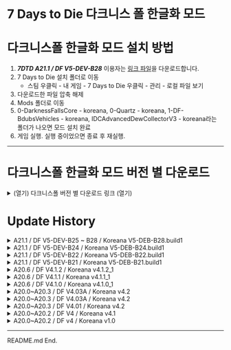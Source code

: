 # 7 Days to Die 다크니스 폴 한글화 모드

# 다크니스폴 한글화 모드 설치 방법

1. **_7DTD A21.1 / DF V5-DEV-B28_** 이용자는 [링크 파일](https://github.com/Zuxico3219-Gmail/Darkness-Falls-Koreana/releases/download/7dtd-df-kr-V5-DEV-B28.build1/DF.KR.V5-DEV-B28.build1.zip)을 다운로드합니다.
2. 7 Days to Die 설치 폴더로 이동
   * 스팀 우클릭 - 내 게임 - 7 Days to Die 우클릭 - 관리 - 로컬 파일 보기
4. 다운로드한 파일 압축 해제
5. Mods 폴더로 이동 
6. 0-DarknessFallsCore - koreana, 0-Quartz - koreana, 1-DF-BdubsVehicles - koreana, IDCAdvancedDewCollectorV3 - koreana라는 폴더가 나오면 모드 설치 완료
7. 게임 실행. 실행 중이었으면 종료 후 재실행.

---

# 다크니스폴 한글화 모드 버전 별 다운로드

<details><summary>(열기) 다크니스폴 버전 별 다운로드 링크 (열기)</summary>

<br/>

* [DF KR V5-DEV-B28.build1](https://github.com/Zuxico3219-Gmail/Darkness-Falls-Koreana/releases/download/7dtd-df-kr-V5-DEV-B28.build1/DF.KR.V5-DEV-B28.build1.zip)
* [DF KR V5-DEV-B24.build1](https://github.com/Zuxico3219-Gmail/Darkness-Falls-Koreana/releases/download/7dtd-df-kr-v5-dev-b24.build1/DF.KR.V5-DEV-B24.build1.zip)
* [DF V5-DEV-B22](https://github.com/Zuxico3219-Gmail/Darkness-Falls-Koreana/releases/download/7dtd-darknessfalls-koreana/DF.V5-DEV-B21_KR.V5-DEV-B22.build1.zip)
* [DF V5-DEV-B21](https://github.com/Zuxico3219-Gmail/Darkness-Falls-Koreana/releases/tag/7dtd-df-v5-dev-b21-koreana-v5-deb-b21.build1)
* [DF V4.1.2](https://github.com/Zuxico3219-Gmail/Darkness-Falls-Koreana/releases/download/7dtd-df-v4.1.2-koreana-v4.1.2-1/DF.V4.1.2_KR.V4.1.2_1.zip)
* [DF V4.1.1](https://github.com/Zuxico3219-Gmail/Darkness-Falls-Koreana/releases/download/7dtd-df-v4.1.1-koreana-v4.1.1-1/DF.V4.1.1_KR.V4.1.1_1.zip)
* [DF V4.1.0](https://github.com/Zuxico3219-Gmail/Darkness-Falls-Koreana/releases/download/7dtd-df-v4.1.0-koreana-v4.0.1-1/DF.V4.1.0_KR.V4.1.0_1.zip)
* [DF V4.04](https://github.com/Zuxico3219-Gmail/Darkness-Falls-Koreana/releases/download/7dtd-df-v4.04-koreana--v4.04-1/DF.V4.04_KR.V4.04_1.zip)
* [DF V4.03A](https://github.com/Zuxico3219-Gmail/Darkness-Falls-Koreana/releases/download/7dtd-df-v4.03a-koreana-v4.03a-2/DF.V4.03A_KR.V4.03A_2.zip)
* [DF V4.01](https://github.com/Zuxico3219-Gmail/Darkness-Falls-Koreana/releases/download/7d2d-darknessfalls/DarknessFalls_Koreana.zip)
* [DF V4](https://github.com/Zuxico3219-Gmail/Darkness-Falls-Koreana/releases/download/7dtd-df-v4.01-koreana-4.2/DarknessFalls_Koreana.zip)

---

</details>






# Update History

<details><summary>A21.1 / DF V5-DEV-B25 ~ B28 / Koreana V5-DEB-B28.build1</summary>

<br/>

# DF KR V5-DEV-B28.build1

## 원본모드 누락

* DFmeleeToolcombatAxe,DFmeleeTooltitaniumCombatAxe: 날붙이 제작 등급+ 목록에 있지만 어디에도 없음
* ammoDartSteel: 전동식 트랩 1에 있지만 어디에도 없음
* armorMilitaryStealthBoots,군 잠행용 부츠: Localization.txt 누락
* DFseedCannabisUnderground,대마 (씨앗): Localization.txt 누락
* DFseedRiceUnderground,쌀 (씨앗): Localization.txt 누락

## 변경사항

* 활과 석궁 제작
    * 2레벨 레시피 추가: 불 석궁 볼트 (탄약),불화살 (탄약)
    * 4레벨 레시피 추가: 폭발 화살 (탄약),폭발 석궁 볼트
* 직업: 노동자 퀘스트
    * 마지막 직업퀘스트 완료 시 채굴 도구의 채집량 +25% 추가
* 황무지 보물
    * 약탈품 보너스 변경: +2% ~ +10% -> +3% ~ +15%
* 노동 전문가
    * 채굴 도구의 채집량 +25% 추가
* 과학 전문가
    * 레시피 삭제: 로보틱 드론,로보틱 드론 갑옷 플레이트 개조,로보틱 드론 화물 개조,로보틱 드론 의료 개조,로보틱 헤드램프 개조,로보틱 드론 사기 증진 개조,로보틱 드론 무기 개조
* 미래공학 제작
    * 4레벨 레시피 변경: 레이저 자동 터렛 -> 레이저 샷건 터렛
    * 5레벨 레시피 변경: 레이저 샷건 터렛 -> 레이저 자동 터렛
* 카리스마 있는 성격
    * 특성 변경: 4레벨 ~ 5레벨 퀘스트 보상 듀크 +25% -> 1레벨 ~ 5레벨 퀘스트 보상 듀크 +10% ~ 50%
    * 설명 추가: 1레벨 ~ 5레벨 상인 스테이지 +15 ~ +75
* 고통 저항
    * 1레벨 ~ 5레벨 추가: 피로 저항 +20% ~ +100%
* 고철 처리 작업
    * 4레벨 레시피 추가: 래칫
    * 5레벨 레시피 변경: 래칫 -> 임팩트 드라이버
* 이게 과학이지!
    * 로보틱 드론의 제작등급 보너스 삭제
    * 1레벨 ~ 5레벨: 배턴의 데미지 +10% ~ 50% 추가
* 기초 농사 비법
    * 3레벨 레시피 추가: 토마토 (씨앗)
* 레이저 배터리 개조
    * 로보틱 슬레지, 로보틱 터렛 개조 가능 추가
* 화염 자루 개조 설명 변경
    * 기존: 긴 자루와 날을 가진 근접 도구와 무기에 설치할 수 있습니다
    * 변경: 긴 자루와 날을 가진 무기에 설치할 수 있습니다
* 신호 조명탄
    * 설명 추가: 반드시 침대나 토지 소유권 블록에서 100 ~ 150 미터 떨어져서 사용하세요. 아니면 오작동 할 수 있습니다.
* 비타민
    * 설명 추가: 식중독을 막아주진 않습니다. 믿거나 말거나 그건 질병이 아니기 때문입니다.
* 고급 공학 기술
    * 4레벨 레시피 추가: 금속 차고 문 5x3(전원 연결됨)

## DF-V5.0.0-DEV-B28 공식 패치노트

* 이번엔 힘들어서 뺌

## DF KR V5-DEV-B28.build1 한글 번역 수정

* 산출물 -> 결과물
    * 산출물 -> 결과물
    * 산출물 슬롯 -> 결과물 슬롯

# DF KR V5-DEV-B25.build1

## 누락

* DFmeleeToolcombatAxe,DFmeleeTooltitaniumCombatAxe: 날붙이 제작 등급+ 목록에 있지만 어디에도 없음
* ammoDartSteel: 전동식 트랩 1에 있지만 어디에도 없음
* armorMilitaryStealthBoots,군 잠행용 부츠: Localization.txt 누락
* DFseedCannabisUnderground,대마 (씨앗): Localization.txt 누락
* DFseedRiceUnderground,쌀 (씨앗): Localization.txt 누락

## 변경사항

* 과학 제작, 설명 변경: 장치 -> 폭발 무기와 드론
* 과학 제작 레벨 1 ~ 5 설명 추가
    * 폭발 무기와 드론 제작등급 +10 ~ +50
    * 11등급 ~ 51등급 이하의 폭발 무기와 드론 수리 시 등급하락 없음
* 과학 제작 레벨 2 추가: 로보틱 드론 레시피 해제
* 과학 제작 레벨 4 추가: 로보틱 드론 갑옷 플레이트 개조,로보틱 드론 화물 개조,로보틱 드론 의료 개조,로보틱 헤드램프 개조,로보틱 드론 사기 증진 개조,로보틱 드론 무기 개조 레시피 해제
* 과학 전문가 삭제: 로보틱 드론과 개조 레시피 해제
* 미래공학 제작
    * 레이저 자동 터렛 레시피 해제: 4레벨 -> 5레벨
    * 레이저 샷건 터렛 레시피 해제: 5레벨 -> 4레벨
* 닭장 변경사항
    * 기존: 닭장을 밖에 두고 알이 부화할 때까지 기다리세요. 수확한 후에는 동물 사료로 다시 업그레이드 해야합니다 (사료를 손에 쥐고 닭장을 우클릭 하세요)
    * 변경: 닭장을 밖에 두고 알이 부화할 때까지 기다리세요. 닭장을 열고 동물 먹이를 음식 슬롯에 넣어야 작동합니다.
* 동물 올가미덫 변경사항
    * 기존: 동물 올가미덫을 밖에 설치하고 덫이 튀어오를때까지 기다렸다가 동물을 잡으세요
    * 변경: 날고기, 동물성 지방, 가죽을 얻을 수 있는 동물 올가미덫입니다. 특정 도구로 업그레이드 할 수 있습니다.
        * 무두질 향상 장치: 더 많은 가죽을 얻습니다.
        * 대형 덫 업그레이드: 산출물 슬롯을 25개로 증가시킵니다.
        * 더 좋은 미끼: 동물 잡히는 시간 -20%
* 보안요원 직업퀘스트 3/5 설명 변경
    * 돌 창 만들기 -> 너클 랩 만들기
    * 기존: 스스로 잘 조절한다고 생각하겠지만 때로는 좀비와 거리를 더 조절할 필요가 있습니다. 돌 창을 만드세요
    * 변경: 스스로 잘 조절한다고 생각하겠지만 때로는 속도가 관건입니다. 너클 랩을 만드세요
* 빠루 변경사항
    * 기존: 좀비 두개골을 부수고 잠긴 문을 부수는데 최적화된 도구입니다
    * 변경: 좀비 머리뼈를 부수고 잠긴 물건을 여는 데 최적화된 도구입니다. 보조 행동으로 자물쇠 따기처럼 보관함과 금고를 열 수 있습니다. 
        * 주의: 보조 행으로 보관함과 금고를 한 번에 열 수 있지만, 엄청난 소음과 스태미너 소모를 발생합니다. 비명 좀비 파티가 열린다면 온전히 본인의 잘못입니다.
* 톱날 개조 변경사항
    * 기존: 10% 확률로 일반적인 공격 시 출혈상을 일으킵니다.
    * 변경: 50% 확률로 일반적인 공격 시 출혈상을 일으킵니다. 맹렬한 공격 시 무조건 출혈상을 일으킵니다.
* 벌집 변경사항
    * 기존: 벌들이 사는 곳입니다. 꿀이나, 동물성 지방을 생산합니다, 아니면 둘 다요
    * 변경: 벌들이 사는 곳입니다. 꿀을 생산합니다. 벌집을 열고 동물 먹이를 음식 슬롯에 넣어야 작동합니다.
* 벌집(가득참) 변경사항
    * 기존: 무언가로 가득 차 있는 벌집입니다. 아마도 화난 벌이겠죠.
    * 변경: 벌들이 사는 곳입니다. 꿀을 생산합니다. 벌집을 열고 동물 먹이를 음식 슬롯에 넣어야 작동합니다.
* 차량 수리 키트 변경사항
    * 기존: 세계 곳곳에서 발견할 수 있는 고장 난 특정 차량을 수리할 수 있습니다. 차량이 나타나는 데 몇 초 정도 걸립니다. 장도리, 네일건, 임팩트 드라이버, 티타늄 장도리, 레이저 만능도구로 사용합니다.
    * 변경: 세계 곳곳에서 발견할 수 있는 고장 난 특정 차량을 수리할 수 있습니다. 차량은 설치될 준비가 된 채로 배낭에 들어갑니다. 장도리, 네일건, 임팩트 드라이버, 티타늄 장도리, 레이저 만능도구로 사용합니다.
* 무선 전송 업그레이드 설명 추가: 이 아이템을 인벤토리에 가지고 있는 상태에서 보관함에 장도리, 네일건, 임팩트 드라이버, 티타늄 장도리, 레이저 만능도구를 사용해서 블록을 업그레이드하세요. (진지하게 말하면, 이것을 설명해야 할 필요가 없어야 합니다. 블록을 업그레이드하는 방법을 알고 있으실 것입니다!)


## DF-V5.0.0-DEV-B25 공식 패치노트

* 알려진 문제.

* 언제나처럼 현지화. 뭔가 이상하거나 놓친 부분이 있다면 알려주세요.
* 전리품이 어느정도 정리되었으니 이상한게 있다면 알려주세요.
* 일부 블록이 대미지를 받아도 내구도가 보이지 않는 문제. 바닐라 블록이 아니면 제보해주세요. 고치는 방법을 알고 있습니다.

</details>

<details><summary>A21.1 / DF V5-DEV-B24 / Koreana V5-DEB-B24.build1</summary>

<br/>

# DF V5-DEV-B24 / koreana V5-DEV-B24.build1

## 누락

* DFmeleeToolcombatAxe,DFmeleeTooltitaniumCombatAxe: 날붙이 제작 등급+ 목록에 있지만 어디에도 없음
* ammoDartSteel: 전동식 트랩 1에 있지만 어디에도 없음
* armorMilitaryStealthBoots,군 잠행용 부츠: Localization.txt 누락
* DFseedCannabisUnderground,대마 (씨앗): Localization.txt 누락
* DFseedRiceUnderground,쌀 (씨앗): Localization.txt 누락

## DF-V5-DEV-B24 변경사항

* 전문의 특성 3레벨, 3레벨 설명 수정: 자신에게 사용하는 치료 아이템 효과 +25% ~ +50% -> 자신 혹은 타인에게 사용하는 치료 아이템 효과 +25% ~ +50%
* 야생 과일나무 등장 확률 증가
* 모든 플레이어 과일나무가 채집 후 사과나무 씨앗으로 심기는 문제 수정

## DF-V5.0.0-DEV-B24 공식 패치노트

* 제작할 수 있는 원격 제작 기능과 관련된 문제를 수정하기 위해 SCore를 업데이트했습니다. 모든 재료가 없는 상태에서 제작하거나 차량에 타고 * 있고 해당 자원이 핫바에 있으면 자원을 사용하지 않고 제작할 수 있었습니다.
* 벌집 레시피가 없던 문제 수정
* 아이템이 유리병이나 깨진 유리만 주던 문제를 수정했습니다.
* TFP의 공지에 따라 해결하려고 했으나 제대로 되지 않아, 지금은 50% 확률로 빈 물병을 얻을 수 있습니다.
* 닭장과 벌집이 생산 중일 때 동물 먹이를 투입할 수 없는 문제를 수정했습니다.
* 장도리가 작업대의 제작 시간 감소가 제대로 표시되지 않던 문제를 수정했습니다.
* 음식과 음료의 표시와 관련된 문제를 추가로 수정했습니다.
* 간헐적으로 음식으로 얻는 최대 스태미너 보너스가 사라지거나 제대로 적용되지 않는 문제를 수정했습니다.
* 의료 용품의 HP와 XP 수치와 관련된 문제를 수정했습니다.
* 의료 옹품이 찰과상/접질림/부러짐에 제대로 작동하지 않는 바닐라 문제를 수정했습니다.
* 플레이어의 과일나무와 관련된 잘못된 유니티 태그를 수정했습니다. 왜냐면 유니티가 그지같아서 한 번에 제대로 저장되지 않았습니다.
* 플레이어의 과일나무 채집 후 모든 나무가 사과나무로 심어지는 문제를 수정했습니다. 내가 잘못 함.
* 대부분의 날붙이 도구나 무기의 대미지가 제대로 표시되지 않는 문제를 수정하고 대미지량도 수정 했습니다. 대미지는 약간 높아졌을 수 있습니다.
* 왜? 몰?루. 여기에 더 많은 시간을 쓰지 않아요.
* 상인이 일반 회로도를 판매합니다.
* 빈혈 디버프에 특수한 조건을 추가했습니다. 특정 음식 수치를 일정 이상 충족하면 빈혈이 사라집니다.
* 상인이 이제 대부분의 탈 것 판매하지 않습니다. 너무 쉽게 사는 것 같아서요. ( 일부 차량 부품은 그대로 남아있습니다. )
* 야생 과일나무가 거의 사라져서 야생 과일나무의 등장 확률을 증가시켰습니다.
* 출입증의 드랍률을 아주 조금 조절했습니다. ( 조금 더 흔하게 )

* 알려진 문제.

* 언제나처럼 현지화. 뭔가 이상하거나 놓친 부분이 있다면 알려주세요.
* 전리품이 어느정도 정리되었으니 이상한게 있다면 알려주세요.
* 일부 블록이 대미지를 받아도 내구도가 보이지 않는 문제. 바닐라 블록이 아니면 제보해주세요. 고치는 방법을 알고 있습니다.

</details>

<details><summary>A21.1 / DF V5-DEV-B22 / Koreana V5-DEB-B22.build1</summary>

<br/>

# DF V5-DEV-B22 / koreana V5-DEV-B22.build1

## DF-V5-DEV-B22 변경사항

* 황무지 보물 특성 너프: 약탈품 보너스 +20% ~ +100% -> +2% ~ +10%
* 배터리 재활용 개조 설명 추가: 개조 등급: 3
* 직업 퀘스트 내용 변경
    * 직업 퀘스트 - 사냥꾼 2/5: 목재 활로 좀비 죽이기 -> 좀비 죽이기
    * 직업 퀘스트 - 사냥꾼 6/5: 파이프 라이플로 동물과 좀비 죽이기 -> 동물과 좀비 죽이기
* 화력 증가 도구 설명 변경: 제작 시간 -25% -> 제작 시간 -15%
* 자물쇠 따개 뭉치(50) -> 자물쇠 따개 뭉치(100)
* 물 -> 깨끗한 물
* 악마의 재생 능력 관련 표기 KEY 추가
    * 악마의 재생 능력을 비활성화?
    * 권능을 받은 악마의 재생 능력을 비활성화?
* 직업: 사냥꾼 2레벨 보상 추가: 군 잠행용 방어구의 제작등급 +10

## DF-V5-DEV-B21 놓친 변경사항

* 육상 숙련도 너프
    * 달리기 중 스태미너 회복량 +5% ~ +25% -> +2% ~ +10%
    * 점프 스태미너 소모량 감소 4% ~ 20% -> 
* 타격무기 숙련도 너프
    * 스태미너 소모량 -5% ~ -25% -> -2% ~ -10%
* 날붙이 무기 숙련도 너프
    * 스태미너 소모량 -5% ~ -25% -> -2% ~ -10%
* 권총 숙련도 버프
    * 공격속도 +5% ~ +25% -> +10% ~ +50%
* DIY 특성 삭제: 기계 부품, 전기 부품 레시피를 전기 기초이론에서 얻으면서 사라짐
* 암살자 특성 변경
    * UI 표기와 실제 보너스 똑같게 변경
    * 기습 데미지 +50% ~ +200% -> +150% ~ +300%
* 사냥 전문가 특성
    * 레시피 해제 추가: 군 잠행용 방어구
    * 제작등급 보너스 아이템 추가: 군 잠행용 방어구
* 고급 공학 기술 특성
    * 4레벨 레시피 변경: 바닐라 변경으로 인해 삭제 및 추가
* 망치 & 화덕 특성
    * 1레벨에 레시피 해제되는  랜턴이 일반 랜턴에서 다양한 랜턴을 선택해서 쓸 수 있는 랜턴으로 변경
    * 4레벨 레시피 해제 추가: 화력 증가 도구
* 이게 과학이지! 특성
    * 2레벨 레시피 해제 삭제: 압력판 지뢰
* 보안 전문가 특성
    * 제작등급 보너스 아이템 추가: 티타늄 케블라 방어구
* 미래공학 제작 특성
    * 4레벨 레시피 해제 추가: 레이저 자동 터렛
    * 5레벨 레시피 해제 추가: 레이저 샷건 터렛
* Key 없어진 번역 삭제
    * rebarFrameArch,철근 프레임 아치
    * rebarFrameCTRPlate,판형 철근 프레임 중앙
    * rebarFrameCTRPole,철근 프레임 막대 (중앙)
    * rebarFramePillar50,철근 프레임 기둥 50
    * rebarFramePole,철근 프레임 막대
    * rebarFrameCTREighth,철근 프레임 8형 (중앙)

# 한글 번역 수정

* 용어 변경
    * 명칭: 티타늄 케블라 -> 티타늄-도금 케블라
    * 설명: 일반적으로 방탄에 사용하는 케블라 대신 티타늄을 덧댄 군용 방어구입니다
* 중갑 제작: 방어구 제작등급 +10 ~ +50 -> 중갑 제작등급 +10 ~ +50
* 경갑 제작: 방어구 제작등급 +10 ~ +50 -> 경갑 제작등급 +10 ~ +50
* 타격 무기 제작 5레벨 설명 중복 삭제
* 샷건 제작: 플레이어 레벨, 제작등급 수치 올바르게 수정
* 레버 액션 라이플 책 설명 누락 수정
* 가죽,철제, 강철 갑옷 도면 설명: 방어구 제작 특성이 경갑/중갑 등으로 통합되어 특성이 아니라 해당 방어구 제작 방법을 습득한다고 설명 변경
* 화덕 & 망치 1레벨 설명 누락 추가: 소방관 헬멧 레시피 해제
* 화덕 & 망치 4레벨 설명 누락 추가: 콘크리트 블록,콘크리트 프레임 형태 레시피 해제
* 화덕 & 망치 5레벨 설명 누락 추가: 스테인리스 강철 형태,강철 프레임 형태 레시피 해제
* 군화, 군모를 군용 부츠, 군용 헬맷으로 변경해서 군용 방어구로 설명 통합
* 중갑 제작의 제작시간 감소 삭제
* 권총 제작: 날붙이 무기 -> 권총
* 농업 전문가 설명 누락 추가: 대마 (씨앗),쌀 (씨앗) 레시피 해제
* 기계 전문가 설명 누락 추가: SMG-5 레시피 해제
* 폭파 전문가 설명 변경: 폭발물로 인한 받는 피해 -> 폭발물에 입는 피해
* 티타늄 방어구 설명 오타 수정
* 악마 군주 번역 누락 추가: Demon Lord -> 악마 군주
* 사냥 전문가 표기 오류 수정

</details>

<details><summary>A21.1 / DF V5-DEV-B21 / Koreana V5-DEB-B21.build1</summary>

<br/>

## A21.1 / DF V5-DEV-B21 / Koreana V5-DEV-B21.build1

* 품질관리 조: 캐릭터 레벨 51이상 약탈품 보너스 너프
* 제작 시간 감소 삭제
    * 총기류, 무기류, 도구
* 방어구 제작 -> 중갑 제작으로 변경
    * 고철 방어구,철제 방어구,강철 방어구,광부 안전모,소방관 헬멧,SWAT 헬멧,티타늄 방어구
    * 중갑 제작 1레벨: 플레이어 레벨 1 -> 5
    * 중갑 제작 5레벨: 플레이어 레벨 80 -> 60
* 경갑 제작 추가
    * 패딩 방어구, 가죽 방어구, 군모, 군용 방어구, 군화, 군 잠행용 방어구, 티타늄 케블라 방어구
* 총기 제작, 무기 제작을 세분화
* 과학 제작 변경사항
    * 제작 시간 감소: 1% ~ 5% -> 5% ~ 25%
    * 3레벨 레시피 해제 추가: 대구경 라이플 총열 개조
* 멋진 교환자 변경사항
    * 상인의 비밀 은닉처 보너스 삭제
* 전기 기초이론 변경사항
    * 1레벨 레시피 해제 추가: 기계 부품
    * 2레벨 레시피 해제 추가: 전기 부품
* 전동식 근거리 트랩, 전동식 원거리 트랩 통합 -> 전동식 트랩
* 화학 작업기: 요구사항 무기 제작 2 삭제
* 보안 전문가: 군용 방어구, 티타늄 방어구 레시피 해제 삭제
* 카리스마 있는 성격
    * 3레벨~5레벨에서 상인이 비밀 은닉처 아이템을 제공하던 것에서 1레벨~5레벨에서 상인이 더 좋은 아이템을 제공하는 것으로 변경 (확인 필요)
* 기초 농사 비법
    * 2레벨 추가: 이슬 수집기 레시피 해제
* 폭파 전문가
    * 1~5레벨 추가: 폭발물로 인한 받는 피해 -5~-25%
    * 5레벨 추가: 지뢰를 집을 수 있습니다
* 전문화, 숙련도 책 설명 삭제: 도구벨트에 넣어서 읽을 수 있습니다
* 윈체스터 라이플 도면 key 변경: DFWinchesterRifleBook -> DFgunWinchesterRifleSchematic
* 티타늄 방어구 설명 변경: 문구 변경 및 보안요원 전용 삭제
* 직업 훈련 - 농부 변경사항
    * 직업 퀘스트 - 농부 2/5: 괭이 관련 -> 농지 블록 관련
    * 직업 퀘스트 - 농부 3/5: 괭이로 밭 갈고 씨앗 심기 -> 농지 블록에 씨앗 심기
    * 직업 퀘스트 - 농부 5/5: 수셰프 삭제 ?
    * 직업 퀘스트 - 농부 6/6 삭제
* 직업 훈련 - 사냥꾼 변경사항
    * 직업 퀘스트 - 사냥꾼 5/5: 가죽 방어구 제작 -> 패딩 방어구 제작
    * 직업 퀘스트 - 사냥꾼 6/6 삭제
* 직업 훈련 - 노동자 변경사항
    * 직업 퀘스트 - 노동자 2/5: 목재 프레임과 판석 블록 -> 목재 프레임
    * 직업 퀘스트 - 노동자 6/6 삭제
* 직업 훈련 - 기계공 변경사항: 직업 퀘스트 - 기계공 6/6 삭제
* 직업 훈련 - 과학자 변경사항: 직업 퀘스트 - 과학자 6/6 삭제
* 직업 훈련 - 보안요원 변경사항
    * 직업 퀘스트 - 보안요원 2/5 변경: 패딩 방어구 제작 -> 좀비 죽이기
    * 직업 퀘스트 - 보안요원 3/5: 스크립트와 퀘스트가 맞지 않음
* 직업 훈련 - 생존주의자 변경사항
    * 직업 퀘스트 - 생존주의자 3/5 변경: 끓인 물 -> 물 그릇
    * 직업 퀘스트 - 생존주의자 4/5 변경: 가죽 방어구 -> 패딩 방어구
* 건강 툴팁 변경사항: 사망 시 건강 10 감소 -> 사망 시 게임 난이도에 따라 건강 일부 감소
* 건강 툴팁 추가사항
    * 난이도 0에서는 건강 감소 0
    * 난이도 1마다 건강 감소 4씩 증가
    * 난이도 5에서 건강 감소 20
* 자급자족 1레벨에 추가: 이슬 수집기 레시피 해제
* 생존자 변경사항
    * 더위 저항, 추위 저항: 5~25 -> 10~50
    * 질병 저항: 10% ~ 80% -> 20% ~ 100%
* 창술 장인 변경사항
    * 4레벨 변경: 재빠른 악마 -> 자루 뚫기
    * 자루 뚫기: 맹렬한 공격 시 대상을 관통하여 한 번에 최대 3명까지 공격할 수 있습니다.
* 개조 추가
    * 화력 증가 도구: 대형 화덕과 고급 화덕, 퓨전 화덕 그리고 작업용 오븐을 위한 도구입니다. 제작 시간 -25%
* 단순 이름 변경
    * P225 권총 -> 고급 권총
    * P225 권총 도면 -> 고급 권총 도면
    * AR15 돌격소총 -> 전술 돌격소총
    * 작업용 싱크대 -> 작업용 욕실 싱크대
    * 전직 깡패 -> 방사능 깡패
    * 땅콩 버터 샌드위치 -> 땅콩 버터 젤리 샌드위치
* 단순 설명 변경
    * 다이아몬드 칼날 끝 개조, 추가:대상을 맞출 때마다 방어력을 5% 감소시킵니다.
* 바닐라의 기후에 따른 티어 보너스 삭제 (숲,설원,사막 등등)
* 밤이 되면 기후 별로 다른 게임스테이지, 전리품스테이지 보너스 추가
* 황무지 게임스테이지 보너스 추가
* 직업 퀘스트 - 농부 5에 있던 수셰프 특성이 직업 퀘스트 - 농부 4로 이동
* 퀘스트 내용이 단순 좀비 처치로 바뀐 직업 퀘스트
    * 직업 퀘스트 - 사냥꾼 2: 기존 ( 원시적 활으로 좀비 처치 )
    * 직업 퀘스트 - 보안요원 2: 기존 ( 패딩 방어구 제작 )
* 직업 퀘스트 - 사냥꾼 4에 있던 타고난 사냥꾼 특성이 직업 퀘스트 - 사냥꾼 2로 이동
* 직업 퀘스트 - 사냥꾼 4: 경갑옷 - 가죽 방어구 제작 특성 보상 삭제
* 직업 퀘스트 - 사냥꾼 5: 가죽 방어구 제작 -> 패딩 방어구 제작
* 직업 퀘스트 - 보안요원: 고통 저항 특성 보상 추가
* 레시피 변경사항
    * 추가: 가전
    * 변경: 유리병 -> 빈 물병
    * 삭제: 랜턴
* 고급 이슬 수집기 모드 추가
    * 고급 이슬 수집기는 설치하면 다양한 효과를 얻을 수 있는 특별한 아이템이 있습니다.
    * 미네랄 주입기: 그냥 물 대신에 깨끗한 생수를 생산합니다.
    * 고급 정수 필터: 이슬 수집기가 물을 더 빨리 생산하게 합니다.
    * 대형 이슬 수집 방수포: 한 번에 더 많은 물을 생산합니다.
    * 대형 물 통: 이슬 수집기의 생산품 슬롯이 증가하여 비우기 전까지 더 많은 물을 생산할 수 있습니다.
    * 대형 이슬 수집 방수포와 대형 물 통은 제작할 수 있습니다. 나머지 두 아이템은 상인에게서만 구할 수 있습니다.

</details>

<details><summary>A20.6 / DF V4.1.2 / Koreana v4.1.2_1</summary>

<br/>

## A20.6 / DF V4.1.2 / KOreana V4.1.2_1

1. 드디어 다크니스 폴에도 원격 보관함 모드가 도입되었습니다.
    * 이게 과학이지! 특성 5레벨에서 무선 전송 업그레이드를 통해 보관함을 업그레이드 할 수 있습니다.
    * 업그레이드 가능한 도구: 장도리, 네일건, 임팩트 드라이버, 티타늄 장도리, 레이저 만능도구
1. 새로운 미래공학 아이템을 추가했습니다.
    * 미래공학 제작 5레벨: 과충전 에너지 전지, 과충전 전력 공급 개조, 분자 재구축 장치 (도구벨트), 분자 재구축 장치 (착용장비) 레시피 해제
1. 나사송곳 개편 사항
    * 이전보다 내구도가 더 느리게 깎입니다.
    * 나사송곳: 채집량 감소 패널티가 절반 수준으로 완화되었습니다.
    * 티타늄 나사송곳: 채집량 감소 패널티가 삭제되었습니다.
1. 컴파운드 활과 티타늄 석궁은 더 이상 돌과 고철 탄약을 사용할 수 없습니다.
1. 방어구 개편 사항
    * 미래공학 방어구의 스태미너 패널티가 없어지고, 대신 갑옷 등급이 약간 낮아졌습니다.
    * 패딩 방어구의 이동성 패널티가 없어지고, 대신 갑옷 등급이 낮아지고 개조 슬롯이 1개씩 줄어들었습니다.
    * 가죽, 고철 방어구의 이동성 패널티가 약간 낮아지고, 대신 갑옷 등급이 약간 낮아졌습니다.
    * 강철 방어구, SWAT 헬멧, 풋볼 헬맷의 이동성 패널티가 약간 높아지고, 대신 갑옷 등급이 약간 높아졌습니다.
    * ZU 풋볼 헬멧의 이동성 패널티가 낮아지고, 대신 갑옷 등급이 낮아졌습니다.
1. 응급 치료용 붕대, 응급 치료 키트, 멸균 붕대, 구급 키트같은 의료용품이 중복 적용되지 않습니다.
1. 프레임 형태의 모양을 변경하여 일반 블록과 구분할 수 있게 바뀌었습니다.
1. 노동자 직업 개편 사항
    * 고급 공학 기술 특성 5레벨의 플레이어 요구 레벨이 10에서 20으로 높아졌습니다.
    * 좋은 유지보수 특성 5레벨의 플레이어 요구 레벨이 10에서 20으로 높아졌습니다.
    * 고급 공학 기술 특성 4레벨과 5레벨에 나눠서 배울 수 있던 산탄총 터렛과 SMG 자동 터렛을 모두 4레벨에서 배울 수 있습니다.
    * 고급 공학 기술 특성 5레벨에서 터렛 Mk2와 강철 탄약을 사용하는 터렛을 배울 수 있습니다.
    * 고급 공학 기술 특성 4레벨: 강철 탄약을 사용하는 SMG 자동 터렛 (강철) 레시피 해제
    * 고급 공학 기술 특성 5레벨: SMG 자동 터렛 Mk2, 산탄총 자동 터렛 Mk2, SMG 자동 터렛 Mk2 (강철) 레시피 해제
1. 기계공 직업 개편 사항
    * 고철 처리 작업 특성 5레벨의 플레이어 요구 레벨이 10에서 20으로 높아졌습니다.
    * 로보틱 발명가 특성 5레벨의 플레이어 요구 레벨이 10에서 20으로 높아졌습니다.
    * 기계공 2레벨
        * 기존: 기계공 작업대, 기름, 차량 개조, 크루저, 정커, 노바 관련 레시피 해제
        * 개편: 오토바이와 노바 관련 레시피 해제
    * 기계공 3레벨
        * 기존: 오토바이, 랫, 낡은 세미, 작업 트럭 관련 레시피 해제
        * 개편: 기계공 작업대, 기름, 차량 개조, 크루저, 정커, 랫, 낡은 세미, 작업 트럭 관련 레시피 해제
    * 기계공 전문가
        * SMG-5 레시피 해제 추가
        * 설명에 박스 트럭, 버기, 험비, 스탤리온, 머라우더와 제작 재료 레시피 해제 추가
1. 요리사 직업 개편 사항
    * 자급자족 특성 5레벨의 플레이어 요구 레벨이 10에서 20으로 높아졌습니다.
    * 자급자족 특성 5레벨에서 배울 수 있는 관개수로 파이프 제작법이 각 모양별로 나누어져있던 기존 방식에서 관개수로 파이프 (모든 형태)로 통합하여 해당 블록으로 모양을 선택해서 설치할 수 있도록 변경되었습니다.
    * 요리사 전문가 특성에 대마와 쌀 지하 농사 레시피 해제 누락 추가
1. 과학자 직업 개편 사항
    * 폭파 전문가 특성 5레벨의 플레이어 요구 레벨이 10에서 20으로 높아졌습니다.
    * 이게 과학이지! 특성 5레벨의 플레이어 요구 레벨이 10에서 20으로 높아졌습니다.
    * 전문의 특성 5레벨의 플레이어 요구 레벨이 10에서 20으로 높아졌습니다.
    * 이게 과학이지! 특성 5레벨에 무선 전송 업그레이드 레시피 추가
1. 보안요원 직업 개편 사항
    * 질풍 강타 특성 5레벨의 플레이어 요구 레벨이 10에서 20으로 높아졌습니다.
    * 고통 저항 특성 5레벨의 플레이어 요구 레벨이 10에서 20으로 높아졌습니다.
    * 방어구 전문가 특성 5레벨의 플레이어 요구 레벨이 10에서 20으로 높아졌습니다.
1. 사냥꾼 직업 개편 사항
    * 사냥꾼의 활/석궁 제작등급 보너스가 삭제되었습니다.
    * 암살자 특성 5레벨의 플레이어 요구 레벨이 10에서 20으로 높아졌습니다.
    * 타고난 사냥꾼 특성 4레벨의 플레이어 요구 레벨이 10에서 20으로 높아졌습니다.
1. 생존주의자 직업 개편 사항
    * 사냥꾼에 있던 활/석궁 제작등급 보너스가 생존주의자에 추가되었습니다.
    * 생존자 특성 5레벨의 플레이어 요구 레벨이 10에서 20으로 높아졌습니다.
    * 카리스마 있는 성격 특성 5레벨의 플레이어 요구 레벨이 10에서 20으로 높아졌습니다.
    * 황무지 보물 특성 5레벨의 플레이어 요구 레벨이 10에서 20으로 높아졌습니다.
1. 미래공학 개편 사항
    * 미래공학 제작 특성 3레벨에 펄스 지뢰 레시피 추가
    * 미래공학 제작 특성 5레벨에 과충전 에너지 전지, 과충전 전력 공급 개조, 분자 재구축 장치 (도구벨트), 분자 재구축 장치 (착용장비) 레시피 추가
1. 스케이트 좀비와 은퇴한 갱스터 좀비의 이름을 전직 깡패로 통합하였습니다.
1. 각종 탄약 상자의 재료 절약 보너스 삭제가 삭제되었습니다.
    * 이제 각종 탄약을 묶음으로 만드는 기능만 제공합니다.
1. 화덕에서 만들 수 있던 방탄 유리 블록은 이제 대형 화덕에서 만들 수 있습니다.

---

번역 누락 수정
armorLeatherSetSchematicDesc,도면을 확인해 아이템 제작에 필요한 특성을 습득할 수 있습니다. 모든 방어구와 관련한 제작 아이템의 품질은 방어구 제작과 같은 특성에 따라 달라집니다.\n경갑옷 - 가죽 방어구 제작 특성을 1레벨 상승시킵니다.
armorIronSetSchematicDesc,도면을 확인해 아이템 제작에 필요한 특성을 습득할 수 있습니다. 모든 방어구와 관련한 제작 아이템의 품질은 방어구 제작과 같은 특성에 따라 달라집니다.\n중갑옷 - 철제 방어구 제작 특성을 1레벨 상승시킵니다.
armorSteelSetSchematicDesc,도면을 확인해 아이템 제작에 필요한 특성을 습득할 수 있습니다. 모든 방어구와 관련한 제작 아이템의 품질은 방어구 제작과 같은 특성에 따라 달라집니다.\n중갑옷 - 강철 방어구 제작 특성을 1레벨 상승시킵니다.

---

perkLaserWeaponsRank3Desc: DFpulseMine 레시피 해제 추가

perkLaserWeaponsRank3Desc,"[DECEA3]요구사항:[-] 플레이어 레벨 110\n미래공학 제작등급 +30. 미래공학 제작시간-15%\n나노봇,레이저 권총,레이저 권총 총열,레이저 권총 몸통,레이저 권총 손잡이,레이저 무기 부품,레이저 라이플,레이저 라이플 총열,레이저 라이플 몸통,레이저 라이플 개머리판,펄스 수류탄,펄스 로켓 (탄약),아크 건 레시피 해제\n컴파운드 활과 티타늄 석궁에 활용할 수 있는 펄스 화살 (탄약),펄스 볼트 (탄약) 레시피 해제\n생명공학 / 나노공학 중 하나의 공학만 습득할 수 있는 공학 주사 제작 가능.\n생명공학: 신체단련 주사,누구보다 빠르게 주사\n나노 공학: 초인 주사,치유가속 주사"

perkLaserWeaponsRank5Desc,"[DECEA3]요구사항:[-] 플레이어 레벨 140\n미래공학 제작등급 +50. 미래공학 제작시간-25%\n미래공학 방어구, 과충전 에너지 전지, 과충전 전력 공급 개조, 분자 재구축 장치 (도구벨트), 분자 재구축 장치 (착용장비) 레시피 해제"

autoTurretSteelCased,SMG 자동 터렛 (강철) 주석처리
perkAdvancedEngineeringRank4LongDesc,"전기 트랩 스킬로 XP를 35% 얻습니다\n산탄총 자동 터렛,SMG 자동 터렛,SMG 자동 터렛 (강철),네일 건,강철 차고 문 3x2 (전원 연결됨),금속 차고 문 5x3 (전원 연결됨),강화형 도개교 (전원 연결됨),금고 해치 v3 (전원 연결됨),금고 문 03 (전원 연결됨) 레시피 해제"

</details>

<details><summary>A20.6 / DF V4.1.1 / Koreana v4.1.1_1</summary>

<br/>

## A20.6 / DF V4.1.1 / Koreana V4.1.1_1

## DF 한글 모드 V4.1.1_1

1. 'Empowered'를 '권능을 받은'으로 번역, DOOM 시리즈 번역 참고
2. 'Broodmother'를 '거미여왕'으로 번역, 도타2 번역 참고. 스타2는 무리어미. 아크서바이벌은 브루드마더.

1. 일기( J메뉴)의 직업 설명 번역 추가
2. 대학 재킷 능력 변경해놓고 번역 키 없어서 자체적으로 추가

## DF V4.1.1 공식 변경점

</details>

<details><summary>A20.6 / DF V4.1.0 / Koreana v4.1.0_1</summary>

<br/>

## A20.6 / DF V4.04 / Koreana V4.04_1

## DF 한글 모드 V4.04_1 개선사항

1. 닥폴 4.1.0 번경사항 번역
1. 일기( J메뉴)의 직업 설명 번역 추가
1. 대학 재킷 능력 변경해놓고 번역 키 없어서 자체적으로 추가

---

## DF V4.1.0 공식 변경점

1. 변경점이 V4.1.0 번역 내용보다 더 많아서 포기했습니다. 다크니스폴 디스코스에서 확인하세요.

---

</details>

<details><summary>A20.0~A20.3 / DF V4.03A / Koreana v4.2</summary>

<br/>

## A20.6 / DF V4.04 / Koreana V4.04_1

## DF 한글 모드 V4.04_1 개선사항

1. 샷건 탄약 상자 다크니스폴 변경사항 추가
    * 샷건 탄약 상자 (100) -> 샷건 탄약 상자 (150)
1. 다크니스폴 퀘스트 접두어 수정
    * Quest -> 퀘스트
1. 플라즈마 배턴 설명 오류 수정 (강찌 제보)
1. 직업: 보안요원 - 스킬 질풍강타: 적용 아이템 표기 누락 수정
    * 돌 도끼,장도리,분해도구,칼,곤봉,배턴,너클,빠루,광선검,레이저 만능도구에 적용됩니다
1. 직업: 생존주의자 - 스킬 생존자 3~4레벨 표기 누락 수정
    * 말린 고기, 깨끗한 생수 레시피 해제
1. 탄피 회수 개조 설명 오류 수정
    * 전투 중 100% 확률로 탄피를 돌려받습니다 -> 50% 확률로
1. Mutant Spider 번역 추가
    * "돌연변이 거미"
1. 코일 샷건 오타 수정
1. 플라즈마 배턴 설명 오류 수정

---

## DF V4.04 공식 변경점

1. 마침내 날붙이 무기 장인이 살인 본능을 제대로 일으킬 수 있습니다.
    * 스킬 날붙이 무기 장인 3~5 레벨 설명 변경
    * 살인 본능 적용 불가(주먹/너클만) -> 살인 본능: 날붙이 무기로 킬을 할 때마다 5%씩 대미지가 상승하여 최대 15%까지 중첩됩니다.
1. 기후이상으로 벌집이 꿀을 덜 생산합니다.
    * 벌집에서 생산되는 꿀단지의 양과 확률이 줄어들었습니다.

---

</details>

<details><summary>A20.0~A20.3 / DF V4.03A / Koreana v4.2</summary>

<br/>

## A20.5 / DF V4.03A / Koreana V4.03A_1

## DF V4.03A 공식 변경점

1. 더 빠른 제작
    * 분해도 더 빠르게 합니다.
2. 직업: 과학자
    * 마지막 직업퀘스트 완료 시 티타늄 마체테의 제작등급 +10 삭제
3. 직업: 생존주의자
    * 마지막 직업퀘스트 완료 시 티타늄 마체테의 제작등급 +10 추가
4. 철제 위장 특성
    * 스태미너 소모량 -10%, -20%, -30%, -40%, -50%에서 -5%, -10%, 15%, -20%, -25%로 변경
5. 기초 농사 비법 특성
    * 레벨3에 벌집 레시피 해제 추가
6. 황무지 보물 특성
    * 레벨2에 있던 깨끗한 생수 레시피 해제 삭제
7. 생존 전문가 특성
    * 티타늄 마체테의 제작등급 +10 추가
    * 말린 고기 레시피 해제 삭제
8. 생존자 특성
    * 레벨4에 말린 고기, 깨끗한 생수 레시피 해제 추가
9. 자급자족 특성
    * 레벨2에 벌집 레시피 해제 추가
10. 사냥 전문가 특성
    * 티타늄 마체테 레시피 해제 삭제

---

## DF 한글 모드 V4.3 개선사항

1. 전투도끼 도면 설명: 전투토끼를 -> 전투도끼의
2. 조리된 엉터리 고기 수프 설명: 식중독 위험이 없어져서 먹기 안전합니다. -> 식중독 위험이 없어 안심하고 먹을 수 있습니다.
3. 전술 조끼 설명: 민간인급 전술 조끼 -> 민수급 전술 조끼
4. 땅콩 버터 샌드위치 설명: 미국의 오래된 전통적인 간식 -> 미국의 전통적인 간식
5. 커피 케이크 설명: 커피의 좋은 점을 모두 가졌는데 케이크입니다! -> 커피의 좋은 점을 모두 지녔는데, 케이크입니다!
6. 고기 부리또 설명: 특별히 맵지는 않고 손에 쥐고 먹기 좋습니다 -> 크게 맵지는 않고 손에 쥐고 먹기 좋습니다
7. 배 토스트 설명: 아보카도 토스트를 대신할정도는 아니지만 어쨋든 배는 채워야지요. -> 아보카도 토스트를 대신 할 정도는 아니지만 일단 배는 채워야지요.
8. 약기운: 가벼움 설명: 좋은 기분이 돌고있습니다. -> 좋은 기분이 감돕니다.
9. 신호 조명탄 퀘스트 설명: 조명탄에 켜서 -> 조명탄을 켜서
10. 신호 조명탄 아이템 설명: 가까운 곳에 공중 낙하 보금품을 호출합니다만 좀비도 끌어들입니다. -> 가까운 곳에 공중 낙하 보급품을 호출하지만, 좀비 또한 끌어들입니다.
11. 식용유 설명: 기름에 튀긴걸 누가 싫어합니까? 요리에 사용합니다. -> 신발도 튀겨먹으면 맛있습니다. 요리에 사용합니다.
12. 안나 퀘스트: 연구자료 구출하기 -> 연구자료 되찾기

---

</details>

<details><summary>A20.0~A20.3 / DF V4.01 / Koreana v4.2</summary>

<br/>

## A20.0~A20.3 / DF V4.01 / Koreana V4.2

## DF V4.01 공식 변경점

1. 이제 염색약 JaWoodlePurple을 탈 것에도 사용 가능합니다.
2. 이제 차량 좌석 확장 개조를 만들 수 없습니다.
3. 배터리 재활용 개조의 레시피 해제 조건 설명이 미래공학 제작으로 되어있던 것을 과학 제작으로 실제와 맞게 수정되었습니다.
4. 달걀을 쥔 채로 우클릭을 할 때 병아리가 나오는 기능이 삭제되었습니다.
5. 강철 제작의 플레이어 레벨 요구치가 50에서 30으로 변경되었습니다.
6. 터프한 전기공의 이름이 제대로 출력되지 않던 오류가 수정되었습니다.
7. 상인 조엘이 가르쳐주는 스킬 레버 액션 라이플이 사수용 라이플로 잘못 출력되던 것이 수정되었습니다.
8. 이제 직업: 농부의 마지막 직업퀘스트 완료 시 철제 정원 괭이 레시피가 해제됩니다.
    * 철제 정원 괭이는 고철 괭이보다 더 좋은 괭이입니다.
    * 철제 정원 괭이로 수확 시 수확량이 증가합니다.
9. 이제 더트 바이크(Dirt Bike)가 오토바이와 같은 속도로 달립니다. (하향)
    * 더트 바이크 속도 하향으로 제작 재료가 단조강에서 단조철로 변경됩니다.
    * 더트 바이크의 저장소 크기가 9x1에서 9x2로 커집니다. 
0. 박스 트럭(Box Truck),호스티스 박스 트럭(Hostess Box Truck)의 저장소 크기가 10x9에서 12x10으로 커집니다.
1. 이제 오렌지 차를 만들 때 캠프파이어에서 4개, 오븐에서 2개의 오렌지가 필요합니다. (기존: 1개)
2. 이제 파이프 폭탄 (탄약)을 금속 작업대에서 만들 수 없습니다. 여전히 작업대에서는 만들 수 있습니다.
3. 이제 아크 건을 만들 수 있습니다.
4. 이제 슈퍼옥수수를 파밍 중에 얻을 수 있습니다.
5. 직업: 사냥꾼의 동물 추적자로 다이어울프,늑대를 추적할 수 없던 오류가 수정되었습니다.
6. 닭장을 설치 후, 수확 후에만 수리할 수 있던 문제가 수정되었습니다. 이제 언제든 부서지지 않았다면 수리 할 수 있습니다.
7. 이제 POI에서 빈 책장이 나타날 확률이 줄어들었습니다.

## 한글 모드 V4.2 오류 수정사항

1. 레이저 배터리 개조를 레이조 배터리 개조로 잘못 표기한 부분 수정
2. 폭파 전문가 5레벨의 설명 화염방사기 뒷 부분이 잘린 부분 수정

---

## Koreana V4.2 Changes

* modMeleeLaserBattery,레이조 배터리 개조
    * 오타 수정
    * 레이조 -> 레이저
* perkDemolitionsExpertName,폭파 전문가
    * 설명 뒷부분 잘리던 문제 수정: 따옴표 누락
    * perkDemolitionsExpertRank5LongDesc,폭파 전문가입니다\n블록 데미지 +50%. 데미지 +50%. 무기조작 +50%\n재장전속도 +35%. 적 기절 확률 100%\n적을 파괴할 확률 +45%. 불구 확률 +66%\n적이 더 오래 기절합니다\n화염 방사기,빙결 수류탄 레시피 해제

## DF V4.01 Changes

### DF V4.01 BUG

* requirement name="ProgressionLevel" progression_name=",perkCraftWeapons
    * 콤마가 있음.

### item_modefiers.xml

* JaWoodlePurple
    * 탈 것 염색 가능하게 변경
* modVehicleExpandedSeat,차량 좌석 확장 개조
    * 제작 불가로 변경
* modGunRechargableBattery,배터리 재활용 개조
    * 레시피 해제 조건 설명이 미래공학 제작으로 되어있던 것을 과학 제작으로 실제와 맞게 수정되었습니다.

### items.xml

* foodEgg,달걀
    * 우클릭 시 병아리 나오는 것, 삭제

### progression.xml

* perkSteelCraftingName,강철 제작
    * perkSteelCraftingRank1Desc,"[DECEA3]요구사항:[-] 과학 제작 2, 무기 제작 2, 도구 제작 3, 플레이어 레벨 50, 직업: 노동자 불가\n강철 도끼,강철 곡괭이,강철삽,단조강,도가니,강철 화살촉,스테인리스 강철 형태 레시피 해제"
    * 플레이어 레벨 50 -> 플레이어 레벨 30

* legendaryZombieUtilityWorker,터프한 전기공
    * legendaryZombieUtilityWorker -> zombieUtilityWorkerLegendary
* response_-113720762,사수용 라이플 (200 듀크)
    * 사수용 라이플 -> 레버 액션 라이플
    * 실제로는 레버 액션 라이플을 가르쳐 줌.
* attclassfarmer,직업: 농부
    * attClassFarmerRank2Desc,"마지막 직업퀘스트 완료 시 획득\n샷건, 괭이 제작등급 +10"
    * 철제 정원 괭이 레시피 해제 추가

* vehicleDirtBike
    * 속도 22,22 -> 9,14로 변경
    * 저장소 9,1 -> 9,2로 변경
* 재료 resourceForgedSteel -> resourceForgedIron
    * vehicleDirtBikeChassis
    * vehicleDirtBikeParts
* 저장소 10,9 -> 12,10으로 변경
    * vehicleBoxTruckPlain
    * vehicleBoxTruckHostess

* DForangeTea
    * DFOrange 재료 개수 변경
    * 캠프파이어에서 1개 -> 4개
    * 오븐에서 1개 -> 2개

* thrownAmmoPipeBomb
    * 금속작업대에서 만드는 레시피 삭제

* gunSpecialArcGun
    * 아크 건 제작 못하던 버그 수정

* 이제 슈퍼옥수수를 파밍 중에 얻을 수 있습니다.

---

</details>

<details><summary>A20.0~A20.2 / DF V4 / Koreana v4.1</summary>

<br/>

# A20.0~A20.2 / DF V4 / Koreana V4.1

## 스킬
* perkTitaniumCraftingRank1Desc,"[DECEA3]요구사항:[-] 플레이어 레벨 75\n단조 티타늄, 티타늄 창, 곤봉, 소방도끼, 삽, 곡괭이, 티타늄 화살촉 레시피 해제"
    * 추가된 티타늄 제작이 많음
    * 티타늄 칼날 트랩, 티타늄 다트 함정, 티타늄 다트, 티타늄 전기 울타리 구역 추가
* perkSteelCraftingRank1Desc,"[DECEA3]요구사항:[-] 과학 제작 2, 무기 제작 2, 도구 제작 3, 플레이어 레벨 50, 직업: 노동자 불가\n모든 강철 도구와 단조강, 도가니, 강철 화살촉 레시피 해제"
    * 레시피 모두 나열
    * 스테인리스 강철 형태 추가
* perkIronCraftingRank1Desc,"[DECEA3]요구사항:[-] 화덕 먼저 1, 도구 제작 2, 직업: 노동자 불가\n모든 철제 도구와 소방관 헬멧 레시피 해제"
    * 모든 철제 도구 -> 철제 소방 도끼,철제 곡괭이,철삽
* perkScrapCraftingRank1Desc,[DECEA3]요구사항:[-] 도구 제작 1\n모든 고철 도구와 무기 레시피 해제
    * 모든 고철 도구와 무기 -> 하나하나 나열
* perkCoilgunsRank1Desc,"[DECEA3]요구사항:[-] 플레이어 레벨 50\n코일 권총/샷건과 각 총기 부품, 탄약, 코일 전지 레시피 해제"
    * 플레이어 레벨 50 -> 60
* perkCoilgunsName,코일 총기 제작
    * 1,2,3에서 1,2로 변경됨
    * 레시피 해제 목록 디테일하게 수정
* perkYeahScienceName,이게 과학이지!
    * 강철 탄약 레시피 해제 추가
    * 탄약 상자 레시피 해제 추가
    * 로보틱 드론 제작등급 +10~50 추가
* perkSlowMetabolismName,철제 위장
    * 음식과 물 섭취량 +10%~+50% 삭제
* perkGreaseMonkeyDesc,황무지의 쓰레기로 차량과 도구를 만드는 방법을 배워봅시다!
    * \n자전거와 미니바이크는 본 특성 없이 부품으로 조립할 수 있습니다 삭제
* perkFlurryOfBlowsDesc,한 손 근거리 무기에 특화되어 빠른 강타를 맹렬히 퍼부어 적을 사정없이 두들깁니다\n돌 도끼,장도리,분해도구,칼,곤봉,배턴,너클,빠루,광선검에 적용됩니다
    * 빠루, 광선검, 레이저 만능도구 추가
* perkGottaGoFastName,누구보다 빠르게
    * 타격무기,날붙이 무기,빠루,전기톱,광선검의 공격속도 +5~25% 추가
* perkPhysicalConditioningName,신체 단련
    * 방어 등급 +2~10
    * 추위,더위 저항 +2~10추가
* perkCraftFutureTechName,미래공학 제작
    * 레시피 해제: 부품 계열 추가
    * 레시피 해제: 아크건, 로켓 펄스 (탄약) 삭제 (파밍 불가 상태)
* perkMasterFarmerRank1Desc,"식물 육성 램프와 유전자 변형 작물로 지하에서 농사를 지을 수 있고, 능력치와 특성을 증진시키는 할아버지의 비밀 레시피를 배웁니다\n식물 육성 램프와 유전자 변형 작물 그리고 블랙스트랩 커피 외 수많은 요리 레시피 해제\n자동 샷건 레시피 해제. 샷건과 고철 괭이의 제작등급 +10"
    * 제작 등급 +10: 고철 괭이 -> 괭이, 코일 샷건 추가
    * 유전자 변형 작물, 자동 샷건 몸통 레시피 추가
* perkMasterScavengerRank1Desc,".44 데저트 벌쳐,티타늄 너클의 레시피 해제\n듀크,탄환,놋쇠,납,쓰레기,음식,의약품,보석 발견량 +10%\n전리품 가방 획득률 +10%\n권총, 너클의 제작등급 +10"
    * 레시피 해제: 데저트 이글 몸통 추가
    * 퀘퀘스트 보상 듀크 +50%, 퀘스트 보상 경험치 +25% 추가
* perkMasterSurvivalistRank1Desc,"M4A1 돌격소총,패딩 방어구,가죽 방어구,고철 방어구,\n철제 방어구,강철 방어구의 제작등급 +10\n티타늄 마체테,말린 고기,신호 조명탄,서바이벌 횃불,대형 배낭,메가 크러시,M4A1 자동소총,자동소총 부품,자동소총 총열,자동소총 개머리판,자동소총 몸통,바이오 연료,석유통,화약 더미 (1000)의 레시피 해제"
    * 자동소총 재료 레시피 해제 추가
    * 화약 -> 화약 더미 (1000) 레시피 해제 수정
* perkMasterSecurityRank1Desc,"자동소총, 코일 돌격소총, 티타늄 강화 곤봉, 군용 방어구, 티타늄 방어구의 제작등급 +10\nM60 기관총, 자동소총 부품, 자동소총 총열, 자동소총 개머리판, 자동소총 몸통, 티타늄 강화 곤봉, 티타늄 방어구, 군용 방어구, 고급 전술 조끼 개조, 고급 탄피 회수기 개조 레시피 해제"
    * 자동소총 재료 추가
* attClassSurvivalistRank2Desc,"마지막 직업퀘스트 완료 시 획득\n패딩, 가죽, 고철, 철제, 강철 갑옷과 M4A1 돌격소총의 제작등급 +10\n손목 시계 개조 레시피 해제"
    * 천 -> 패딩
    * 철제 -> 고철
    * 철 -> 철제
* attClassSecurityRank2Desc,"마지막 직업퀘스트 완료 시 획득\n자동화기,코일 자동소총,군용 방어구,티타늄 방어구의 제작등급 +10"
    * 코일 자동소총 추가
* attClassScientistRank2Desc,"마지막 직업퀘스트 완료 시 획득\n칼, 창, 전투도끼, 로켓 발사기, 배턴, 로보틱 드론, 화염 방사기,빠루의 제작등급 +10"
    * 빠루 추가
* attClassMechanicRank2Desc,"마지막 직업퀘스트 완료 시 획득\n곤봉, 슬레지해머, SMG-5, 로보틱 터렛, 분해도구 제작등급 +10"
    * 해머 -> 슬레지해머
* attClassHunterRank2Desc,"마지막 직업퀘스트 완료 시 획득\n활과 석궁,라이플,코일 저격 라이플의 제작등급 +10.\n앉아있을 때 동물 추적자 능력 획득"
    * 코일 저격 라이플 추가
* perkAmmoCraftingName,주간 총알잡지
    * A20 변경점 적용: 강철 탄약, 탄약 상자 추가, HP(하이파워) 적용
* perkElectricBasicsName,전기 기초이론
    * A20 변경점 적용: DIY 1: 여러 조명들을 플레이어 조명으로 통합
* perkConcreteMixingName,콘크리트 혼합
    * A20 변경점 적용: 콘크리트 형태 레시피 추가
* perkLockPickingName,자물쇠 따기
    * 자물쇠 따는 시간 A20 변경점 수정: - 10%-50% -> - 15%-90%
* perkCraftScienceName,과학 제작
    * 풀리는 개조 전체 목록 추가
* perkThisIsMyRifleName,내 라이플 맛 좀 봐라!
    * 데미지 설명 오류 수정
    * 연사속도 A20 변경점 수정: 10%-50% -> 15-35%
    * 정확도, 반동, 무기조작,최대 사거리, 유효 사거리 설명 추가
* perkTheOutlawName,무법자
* perkBoomStickName,붐스틱
* perkBetterLeadThanDeadName,죽느냐 쏘느냐
* perkRobinHoodName,로빈 후드
    * 정확도, 반동, 무기조작 설명 추가
* perkCraftScienceDesc,더 좋은 장치를 원하나요?\n개조 부품 레시피 해제\n(자동차 관련 물품 제작등급 +10 ~ +50)
    * (자동차 관련 물품 제작등급) 삭제

## 개조

* modArmorStoragePocket,방어구 주머니 개조
* modArmorDoubleStoragePocket,방어구 2배 주머니 개조
* modArmorTripleStoragePocket,방어구 3배 주머니 개조
    * 방어구 -> 외투 주머니 개조

## 상인 구매 스킬

* response_1135977894,작업용 싱크대 (3000 듀크)
    * 작업용 싱크대 -> 얼간이를 위한 주방공사
* response_1135977895,작업용 붙박이 오븐 (3000 듀크)
    * 작업용 붙박이 오븐 -> 얼간이를 위한 주방공사

## 기타 설명

* DFToolsoftheTrade,거래 도구
    * 거래 도구 -> 작업 도구
* chickenCoopDesc,닭장을 밖에 두고 알이 부화할 때까지 기다리세요. 수확한 후에는 동물 사료로 다시 업그레이드 해야합니다 (사료를 손에 쥐고 닭장을 우클릭 하세요)
    * 동물 사료 -> 동물 먹이
* RazorNoWorkResponseText,이봐. 일거리 있어 ?
* EveNoWorkResponseText,이봐. 일거리 있어 ?
* AnnaNoWorkResponseText,이봐. 일거리 있어 ?
    * 이봐. 일거리 있어 ? -> 혹시 제가 할 일이 있습니까 ?
* RazorNoWorkStatementText,없어. 넌 신뢰가 안가거든. 경비대 대장이나 보러 가.
    * 경비대 대장 -> 화이트 리버 정찰병
* loadingTipBladedWeapons,"나이프나 마체테 같은 날붙이 무기는 동물이나 시체에서 고기, 가죽, 뼈를 수확할 때 유용합니다.\n이들 무기는 공격 시마다 출혈 디버프를 부여하며, 날붙이 무기 수련도로 효과를 더 강화할 수도 있습니다."
    * 수련도 -> 숙련도 

---

</details>

<details><summary>A20.0~A20.2 / DF v4 / Koreana v1.0</summary>

<br/>

* 7 Days to Die A20 stable (20.0~20.2)
* DarknessFalls V4
* 셉투다, 닥폴 업데이트에 따라 업데이트

</details>



---

README.md End.
